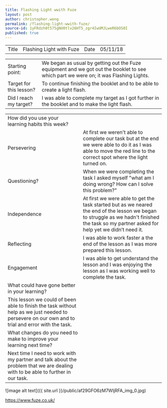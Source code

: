 ```yaml
---
title: Flashing Light wwith Fuze
layout: post
author: christopher.wong
permalink: /flashing-light-wwith-fuze/
source-id: 1yFRdzh0t575gNU0tlv26HT5_zgr4IwUMJLweR6bOS0I
published: true
---
```

<table>
  <tr>
    <td>Title</td>
    <td>Flashing Light with Fuze</td>
    <td>Date</td>
    <td>05/11/18</td>
  </tr>
</table>


<table>
  <tr>
    <td>Starting point:</td>
    <td>We began as usual by getting out the Fuze equipment and we got out the booklet to see which part we were on; it was Flashing Lights.</td>
  </tr>
  <tr>
    <td>Target for this lesson?</td>
    <td>To continue finishing the booklet and to be able to create a light flash.</td>
  </tr>
  <tr>
    <td>Did I reach my target? </td>
    <td>I was able to complete my target as I got further in the booklet and to make the light flash.</td>
  </tr>
</table>


<table>
  <tr>
    <td>How did you use your learning habits this week?</td>
    <td></td>
  </tr>
  <tr>
    <td>Persevering</td>
    <td>At first we weren't able to complete our task but at the end we were able to do it as I was able to move the red line to the correct spot where the light turned on.</td>
  </tr>
  <tr>
    <td>Questioning?</td>
    <td>When we were completing the task I asked myself "what am I doing wrong? How can I solve this problem?"</td>
  </tr>
  <tr>
    <td>Independence</td>
    <td>At first we were able to get the task started but as we neared the end of the lesson we began to struggle as we hadn't finished the task so my partner asked for help yet we didn’t need it.</td>
  </tr>
  <tr>
    <td>Reflecting</td>
    <td>I was able to work faster a the end of the lesson as I was more prepared this lesson.</td>
  </tr>
  <tr>
    <td>Engagement</td>
    <td>I was able to get understand the lesson and I was enjoying the lesson as I was working well to complete the task.</td>
  </tr>
  <tr>
    <td>What could have gone better in your learning?</td>
    <td></td>
  </tr>
  <tr>
    <td>This lesson we could of been able to finish the task without help as we just needed to persevere on our own and to trial and error with the task.</td>
    <td></td>
  </tr>
  <tr>
    <td>What changes do you need to make to improve your learning next time?</td>
    <td></td>
  </tr>
  <tr>
    <td> Next time I need to work with my partner and talk about the problem that we are dealing with to be able to further in our task.</td>
    <td></td>
  </tr>
</table>


![image alt text]({{ site.url }}/public/af29GFO6zM7WIjRFA_img_0.jpg)

https://www.fuze.co.uk/

